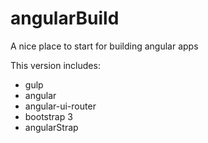 angularBuild
============

A nice place to start for building angular apps

This version includes:
- gulp
- angular
- angular-ui-router
- bootstrap 3
- angularStrap
